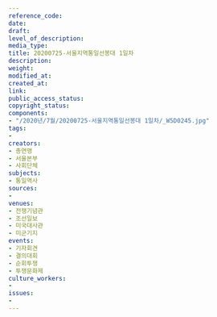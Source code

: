 ```yaml
---
reference_code: 
date: 
draft: 
level_of_description: 
media_type: 
title: 20200725-서울지역통일선봉대 1일차
description: 
weight: 
modified_at: 
created_at: 
link: 
public_access_status: 
copyright_status: 
components:
- "/2020년/7월/20200725-서울지역통일선봉대 1일차/_W5D0245.jpg"
tags:
- 
creators:
- 총연맹
- 서울본부
- 사회단체
subjects:
- 통일역사
sources:
- 
venues:
- 전쟁기념관
- 조선일보
- 미국대사관
- 미군기지
events:
- 기자회견
- 결의대회
- 순회투쟁
- 투쟁문화제
culture_workers:
- 
issues:
- 
---
```

